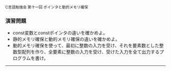 <small>C言語勉強会 第十一回 ポインタと動的メモリ確保</small>
###  演習問題

* const変数とconstポインタの違いを確かめよ。
* 静的メモリ確保と動的メモリ確保の違いを確かめよ。
* 動的メモリ確保を使って、最初に整数の入力を受け、それを要素数とした整数型配列を作り、全要素に整数の入力を受け、受けた入力を全て出力するプログラムを書け。

----